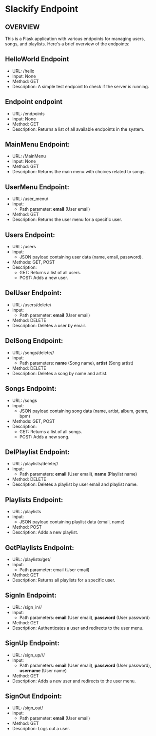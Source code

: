 # Slackify Endpoint

## OVERVIEW

This is a Flask application with various endpoints for managing users, songs, and playlists. Here's a brief overview of the endpoints:

## HelloWorld Endpoint
- URL: /hello
- Input: None
- Method: GET
- Description: A simple test endpoint to check if the server is running.

## Endpoint endpoint
- URL: /endpoints
- Input: None
- Method: GET
- Description: Returns a list of all available endpoints in the system.

## MainMenu Endpoint:
- URL: /MainMenu
- Input: None
- Method: GET
- Description: Returns the main menu with choices related to songs.

## UserMenu Endpoint:
- URL: /user_menu/<email>
- Input: 
  - Path parameter: **email** (User email)
- Method: GET
- Description: Returns the user menu for a specific user.

## Users Endpoint:
- URL: /users
- Input: 
  - JSON payload containing user data (name, email, password).
- Methods: GET, POST
- Description:
  - GET: Returns a list of all users.
  - POST: Adds a new user.

## DelUser Endpoint:
- URL: /users/delete/<email>
- Input:
  - Path parameter: **email** (User email)
- Method: DELETE
- Description: Deletes a user by email.

## DelSong Endpoint:
- URL: /songs/delete/<name>/<artist>
- Input:
  - Path parameters: **name** (Song name), **artist** (Song artist)
- Method: DELETE
- Description: Deletes a song by name and artist.

## Songs Endpoint:
- URL: /songs
- Input:
  - JSON payload containing song data (name, artist, album, genre, bpm)
- Methods: GET, POST
- Description:
  - GET: Returns a list of all songs.
  - POST: Adds a new song.

## DelPlaylist Endpoint:
- URL: /playlists/delete/<email>/<name>
- Input:
  - Path parameters: **email** (User email), **name** (Playlist name)
- Method: DELETE
- Description: Deletes a playlist by user email and playlist name.

## Playlists Endpoint:
- URL: /playlists
- Input:
  - JSON payload containing playlist data (email, name)
- Method: POST
- Description: Adds a new playlist.

## GetPlaylists Endpoint:
- URL: /playlists/get/<email>
- Input:
  - Path parameter: email (User email)
- Method: GET
- Description: Returns all playlists for a specific user.

## SignIn Endpoint:
- URL: /sign_in/<email>/<password>
- Input:
  - Path parameters: **email** (User email), **password** (User password)
- Method: GET
- Description: Authenticates a user and redirects to the user menu.

## SignUp Endpoint:
- URL: /sign_up/<email>/<password>/<username>
- Input:
  - Path parameters: **email** (User email), **password** (User password), **username** (User name)
- Method: GET
- Description: Adds a new user and redirects to the user menu.

## SignOut Endpoint:
- URL: /sign_out/<email>
- Input:
  - Path parameter: **email** (User email)
- Method: GET
- Description: Logs out a user.
